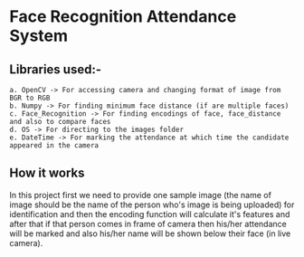 # Face Recognition Attendance System

## Libraries used:-
	a. OpenCV -> For accessing camera and changing format of image from BGR to RGB
	b. Numpy -> For finding minimum face distance (if are multiple faces)
	c. Face_Recognition -> For finding encodings of face, face_distance and also to compare faces
	d. OS -> For directing to the images folder
	e. DateTime -> For marking the attendance at which time the candidate appeared in the camera

## How it works
 
In this project first we need to provide one sample image (the name of image should be the name of the person who's image is being uploaded) for
identification and then the encoding function will calculate it's features and after that if that person comes in frame of camera then his/her
attendance will be marked and also his/her name will be shown below their face (in live camera).


